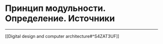 # Принцип модульности. Определение. Источники

---

[[Digital design and computer architecture#^S4ZAT3UF]]